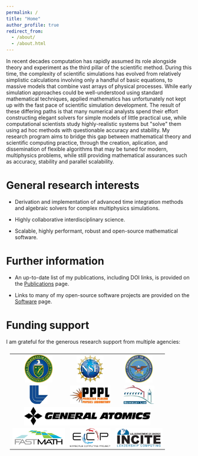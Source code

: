 ```yaml
---
permalink: /
title: "Home"
author_profile: true
redirect_from:
  - /about/
  - /about.html
---
```


In recent decades computation has rapidly assumed its role alongside theory and experiment as the third pillar of the scientific method. During this time, the complexity of scientific simulations has evolved from relatively simplistic calculations involving only a handful of basic equations, to massive models that combine vast arrays of physical processes. While early simulation approaches could be well-understood using standard mathematical techniques, applied mathematics has unfortunately not kept up with the fast pace of scientific simulation development. The result of these differing paths is that many numerical analysts spend their effort constructing elegant solvers for simple models of little practical use, while computational scientists study highly-realistic systems but "solve" them using ad hoc methods with questionable accuracy and stability. My research program aims to bridge this gap between mathematical theory and scientific computing practice, through the creation, aplication, and dissemination of flexible algorithms that may be tuned for modern, multiphysics problems, while still providing mathematical assurances such as accuracy, stability and parallel scalability.


General research interests
======

* Derivation and implementation of advanced time integration methods and algebraic solvers for complex multiphysics simulations.

* Highly collaborative interdisciplinary science.

* Scalable, highly performant, robust and open-source mathematical software.


Further information
======

* An up-to-date list of my publications, including DOI links, is provided on the [Publications](/publications/) page.

* Links to many of my open-source software projects are provided on the [Software](/software/) page.


Funding support
======

I am grateful for the generous research support from multiple agencies:

<table style="width:100%; padding:10px; text-align: center; border-collapse: collapse; border: none;">
<tr>
<td style="border: none; text-align: center;">
  <a href="https://www.energy.gov/"><img src="/images/doe_logo.png" alt="U.S. Department of Energy" style="height:75px;"/></a></td>
<td style="border: none; text-align: center;">
  <a href="https://www.nsf.gov/"><img src="/images/nsf_logo.png" alt="U.S. National Science Foundation" style="height:75px;"/></a></td>
<td style="border: none; text-align: center;">
  <a href="https://www.defense.gov/"><img src="/images/dod_logo.png" alt="U.S. Department of Defense" style="height:75px;"/></a></td>
</tr>

<tr>
<td style="border: none; text-align: center;">
  <a href="https://www.llnl.gov/"><img src="/images/llnl_logo.png" alt="Lawrence Livermore National Laboratory" style="height:50px;"/></a></td>
<td style="border: none; text-align: center;">
  <a href="https://www.pppl.gov/"><img src="/images/pppl_logo.png" alt="Princeton Plasma Physics Laboratory" style="height:50px;"/></a></td>
<td style="border: none; text-align: center;">
  <a href="https://www.lbl.gov/"><img src="/images/lbl_logo.png" alt="Lawrence Berkeley National Laboratory" style="height:50px;"/></a></td>
</tr>

<tr>
<td colspan="3" style="border: none; text-align: center;">
  <a href="https://www.ga.com/"><img src="/images/General_Atomics-Logo.png" alt="General Atomics" style="height:50px;"/></a></td>
</tr>

<tr>
<td style="border: none; text-align: center;">
  <a href="https://scidac5-fastmath.lbl.gov/"><img src="/images/FASTMath_logo.png" alt="FASTMath Institute" style="height:50px;"/></a></td>
<td style="border: none; text-align: center;">
  <a href="https://www.exascaleproject.org/"><img src="/images/ecp-logo.png" alt="Exascale Computing Project" style="height:50px;"/></a></td>
<td style="border: none; text-align: center;">
  <a href="https://doeleadershipcomputing.org/"><img src="/images/incite_logo.png" alt="INCITE Leadership Computing Program" style="height:50px;"/></a></td>
</tr>
</table>
